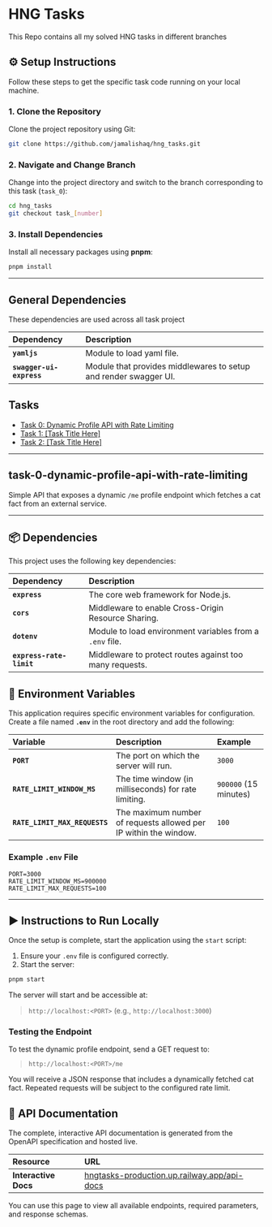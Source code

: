# HNG Tasks
This Repo contains all my solved HNG tasks in different branches

## ⚙️ Setup Instructions

Follow these steps to get the specific task code running on your local machine.

### 1. Clone the Repository

Clone the project repository using Git:

```bash
git clone https://github.com/jamalishaq/hng_tasks.git
````

### 2. Navigate and Change Branch

Change into the project directory and switch to the branch corresponding to this task (`task_0`):

```bash
cd hng_tasks
git checkout task_[number]
```

### 3. Install Dependencies

Install all necessary packages using **pnpm**:

```bash
pnpm install
```
-----

## General Dependencies

These dependencies are used across all task project

| Dependency | Description |
| :--- | :--- |
| **`yamljs`** | Module to load yaml file. |
| **`swagger-ui-express`** | Module that provides middlewares to setup and render swagger UI. |

## Tasks
* [Task 0: Dynamic Profile API with Rate Limiting](#task-0-dynamic-profile-api-with-rate-limiting)
* [Task 1: [Task Title Here]](#hng-task-1-task-title-here)
* [Task 2: [Task Title Here]](#hng-task-2-task-title-here)

---

## task-0-dynamic-profile-api-with-rate-limiting

Simple API that exposes a dynamic `/me` profile endpoint which fetches a cat fact from an external service.

-----

## 📦 Dependencies

This project uses the following key dependencies:

| Dependency | Description |
| :--- | :--- |
| **`express`** | The core web framework for Node.js. |
| **`cors`** | Middleware to enable Cross-Origin Resource Sharing. |
| **`dotenv`** | Module to load environment variables from a `.env` file. |
| **`express-rate-limit`** | Middleware to protect routes against too many requests. |

## 🔑 Environment Variables

This application requires specific environment variables for configuration. Create a file named **`.env`** in the root directory and add the following:

| Variable | Description | Example |
| :--- | :--- | :--- |
| **`PORT`** | The port on which the server will run. | `3000` |
| **`RATE_LIMIT_WINDOW_MS`** | The time window (in milliseconds) for rate limiting. | `900000` (15 minutes) |
| **`RATE_LIMIT_MAX_REQUESTS`** | The maximum number of requests allowed per IP within the window. | `100` |

### Example `.env` File

```dotenv
PORT=3000
RATE_LIMIT_WINDOW_MS=900000
RATE_LIMIT_MAX_REQUESTS=100
```

-----

## ▶️ Instructions to Run Locally

Once the setup is complete, start the application using the `start` script:

1.  Ensure your `.env` file is configured correctly.
2.  Start the server:

<!-- end list -->

```bash
pnpm start
```

The server will start and be accessible at:

> `http://localhost:<PORT>` (e.g., `http://localhost:3000`)

### Testing the Endpoint

To test the dynamic profile endpoint, send a GET request to:

> `http://localhost:<PORT>/me`

You will receive a JSON response that includes a dynamically fetched cat fact. Repeated requests will be subject to the configured rate limit.

## 📖 API Documentation

The complete, interactive API documentation is generated from the OpenAPI specification and hosted live.

| Resource | URL |
| :--- | :--- |
| **Interactive Docs** | [hngtasks-production.up.railway.app/api-docs](https://hngtasks-production.up.railway.app/api-docs) |

You can use this page to view all available endpoints, required parameters, and response schemas.